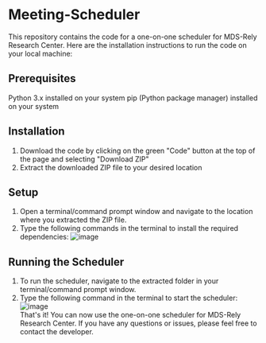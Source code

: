 # Meeting-Scheduler
This repository contains the code for a one-on-one scheduler for MDS-Rely Research Center. Here are the installation instructions to run the code on your local machine:

## Prerequisites
Python 3.x installed on your system
pip (Python package manager) installed on your system
## Installation
1. Download the code by clicking on the green "Code" button at the top of the page and selecting "Download ZIP"
2. Extract the downloaded ZIP file to your desired location
## Setup
1. Open a terminal/command prompt window and navigate to the location where you extracted the ZIP file.
1. Type the following commands in the terminal to install the required dependencies:
![image](https://user-images.githubusercontent.com/91906368/231220274-bc3bde1c-3257-41f0-aa8f-6f6f8c9475ea.png)
## Running the Scheduler
1. To run the scheduler, navigate to the extracted folder in your terminal/command prompt window.
2. Type the following command in the terminal to start the scheduler:
![image](https://user-images.githubusercontent.com/91906368/231220462-5cbc4aee-c5d0-47ab-9f5b-4d93a5a2a314.png)
<br>That's it! You can now use the one-on-one scheduler for MDS-Rely Research Center. If you have any questions or issues, please feel free to contact the developer.
